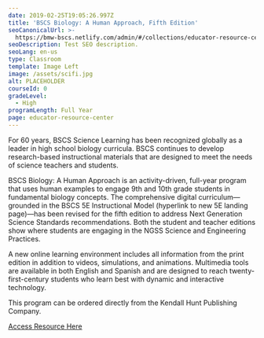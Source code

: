 ```yaml
---
date: 2019-02-25T19:05:26.997Z
title: 'BSCS Biology: A Human Approach, Fifth Edition'
seoCanonicalUrl: >-
  https://bmw-bscs.netlify.com/admin/#/collections/educator-resource-center/bscs-biology-human-approach
seoDescription: Test SEO description.
seoLang: en-us
type: Classroom
template: Image Left
image: /assets/scifi.jpg
alt: PLACEHOLDER
courseId: 0
gradeLevel:
  - High
programLength: Full Year
page: educator-resource-center
---
```

For 60 years, BSCS Science Learning has been recognized globally as a leader in high school biology curricula. BSCS continues to develop research-based instructional materials that are designed to meet the needs of science teachers and students. 

BSCS Biology: A Human Approach is an activity-driven, full-year program that uses human examples to engage 9th and 10th grade students in fundamental biology concepts. The comprehensive digital curriculum—grounded in the BSCS 5E Instructional Model (hyperlink to new 5E landing page)—has been revised for the fifth edition to address Next Generation Science Standards recommendations. Both the student and teacher editions show where students are engaging in the NGSS Science and Engineering Practices. 

A new online learning environment includes all information from the print edition in addition to videos, simulations, and animations. Multimedia tools are available in both English and Spanish and are designed to reach twenty-first-century students who learn best with dynamic and interactive technology. 

This program can be ordered directly from the Kendall Hunt Publishing Company.  

<a class="btn btn-outline-secondary" href="http://k12.kendallhunt.com/program/bscs-biology-human-approach-fifth-edition/" target="_blank" rel="noopener noreferrer">Access Resource Here</a>
